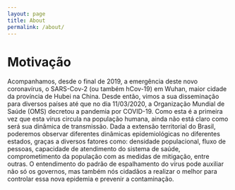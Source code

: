 ```yaml
---
layout: page
title: About
permalink: /about/
---
```


# Motivação

Acompanhamos, desde o final de 2019,  a emergência deste novo coronavírus, o SARS-Cov-2 (ou também hCov-19) em Wuhan, maior cidade da província de Hubei na China. Desde então, vimos a sua disseminação para diversos países até que no dia 11/03/2020, a Organização Mundial de Saúde (OMS) decretou a pandemia por COVID-19. Como esta é a primeira vez que esta vírus circula na população humana, ainda não está claro como será sua dinâmica de transmissão. Dada a extensão territorial do Brasil, poderemos observar diferentes dinâmicas epidemiológicas no diferentes estados, graças a diversos fatores como: densidade populacional, fluxo de pessoas, capacidade de atendimento do sistema de saúde, comprometimento da população com as medidas de mitigação, entre outras. O entendimento do padrão de espalhamento do vírus pode auxiliar não só os governos, mas também nós cidadãos a realizar o melhor para controlar essa nova epidemia e prevenir a contaminação.
